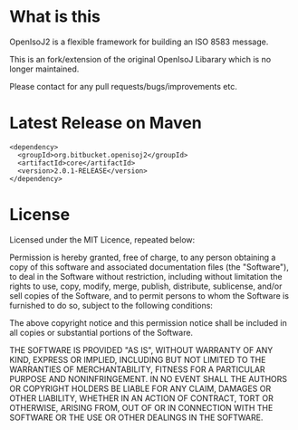 # What is this

OpenIsoJ2 is a flexible framework for building an ISO 8583 message.

This is an fork/extension of the original OpenIsoJ Libarary which is no longer maintained.

Please contact for any pull requests/bugs/improvements etc.


# Latest Release on Maven


    <dependency>
      <groupId>org.bitbucket.openisoj2</groupId>
      <artifactId>core</artifactId>
      <version>2.0.1-RELEASE</version>
    </dependency>
    

# License

Licensed under the MIT Licence, repeated below:

Permission is hereby granted, free of charge, to any person obtaining a copy of this software and associated documentation files (the "Software"), to deal in the Software without restriction, including without limitation the rights to use, copy, modify, merge, publish, distribute, sublicense, and/or sell copies of the Software, and to permit persons to whom the Software is furnished to do so, subject to the following conditions:

The above copyright notice and this permission notice shall be included in all copies or substantial portions of the Software.

THE SOFTWARE IS PROVIDED "AS IS", WITHOUT WARRANTY OF ANY KIND, EXPRESS OR IMPLIED, INCLUDING BUT NOT LIMITED TO THE WARRANTIES OF MERCHANTABILITY, FITNESS FOR A PARTICULAR PURPOSE AND NONINFRINGEMENT. IN NO EVENT SHALL THE AUTHORS OR COPYRIGHT HOLDERS BE LIABLE FOR ANY CLAIM, DAMAGES OR OTHER LIABILITY, WHETHER IN AN ACTION OF CONTRACT, TORT OR OTHERWISE, ARISING FROM, OUT OF OR IN CONNECTION WITH THE SOFTWARE OR THE USE OR OTHER DEALINGS IN THE SOFTWARE.
